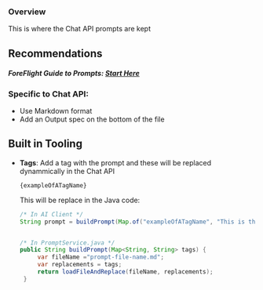### Overview
This is where the Chat API prompts are kept

## Recommendations
##### ForeFlight Guide to Prompts: [Start Here](https://github.com/foreflight/labs-experiments/blob/main/Experiments/prompt-engineering/README.md)
### Specific to Chat API:
 - Use Markdown format
 - Add an Output spec on the bottom of the file

## Built in Tooling
 - **Tags**: Add a tag with the prompt and these will be replaced dynammically in the Chat API
   ```
   {exampleOfATagName}
   ```
   This will be replace in the Java code:
   ```java
   /* In AI Client */
   String prompt = buildPrompt(Map.of("exampleOfATagName", "This is the text that will go to the Model"));

   
   /* In PromptService.java */
   public String buildPrompt(Map<String, String> tags) {
        var fileName ="prompt-file-name.md";
        var replacements = tags;
        return loadFileAndReplace(fileName, replacements);
    }
   ```

